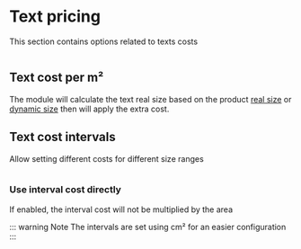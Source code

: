 # Text pricing

This section contains options related to texts costs

<img srcset="/productdesigner/images/text-pricing.jpg 2x" class="padding border">

## Text cost per m²

The module will calculate the text real size based on the product [real size](/productdesigner/product-config/10-real-size.md) or [dynamic size](/productdesigner/product-config/09-product-size.md) then
will apply the extra cost.

## Text cost intervals

Allow setting different costs for different size ranges

<img srcset="/productdesigner/images/text-pricing-intervals.jpg 2x">

### Use interval cost directly

If enabled, the interval cost will not be multiplied by the area

::: warning  Note
The intervals are set using cm² for an easier configuration
:::
